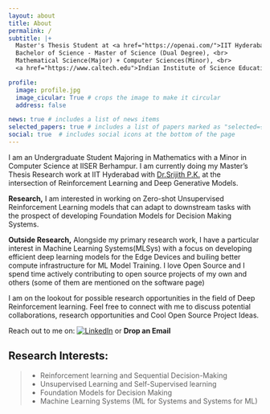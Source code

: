 ```yaml
---
layout: about
title: About
permalink: /
subtitle: |+
  Master's Thesis Student at <a href="https://openai.com/">IIT Hyderabad</a><br><br>
  Bachelor of Science - Master of Science (Dual Degree), <br>
  Mathematical Science(Major) + Computer Sciences(Minor), <br>
  <a href="https://www.caltech.edu">Indian Institute of Science Education and Research(IISER) Berhampur</a>.

profile:
  image: profile.jpg
  image_cicular: True # crops the image to make it circular
  address: false

news: true # includes a list of news items
selected_papers: true # includes a list of papers marked as "selected={true}"
social: true  # includes social icons at the bottom of the page
---
```


I am an Undergraduate Student Majoring in Mathematics with a Minor in Computer Science at IISER Berhampur. I am currently doing my Master’s Thesis Research work at IIT Hyderabad with [Dr.Srijith P.K.](https://sites.google.com/site/pksrijith/home?authuser=0) at the intersection of Reinforcement Learning and Deep Generative Models.

**Research,** I am interested in working on Zero-shot Unsupervised Reinforcement Learning models that can adapt to downstream tasks with the prospect of developing Foundation Models for Decision Making Systems.

**Outside Research,** Alongside my primary research work, I have a particular interest in Machine Learning Systems(MLSys) with a focus on developing efficient deep learning models for the Edge Devices and builing better compute infrastructure for ML Model Training. I love Open Source and I spend time actively contributing to open source projects of my own and others (some of them are mentioned on the software page)

I am on the lookout for possible research opportunities in the field of Deep Reinforcement learning. Feel free to connect with me to discuss potential collaborations, research opportunities and Cool Open Source Project Ideas.

Reach out to me on: [![LinkedIn](https://img.shields.io/badge/linkedin-%230077B5.svg?style=for-the-badge&logo=linkedin&logoColor=white)](https://www.linkedin.com/in/sandesh-katakam-79b6b1135/) or **Drop an Email**

Research Interests:
------  
>* Reinforcement learning and Sequential Decision-Making
>* Unsupervised Learning and Self-Supervised learning
>* Foundation Models for Decision Making 
>* Machine Learning Systems (ML for Systems and Systems for ML)